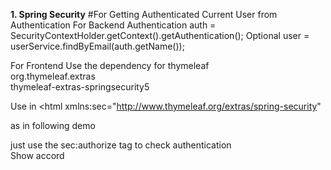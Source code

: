 

**1. Spring Security**
#For Getting Authenticated Current User from Authentication
For Backend
Authentication auth = SecurityContextHolder.getContext().getAuthentication();
Optional<User> user = userService.findByEmail(auth.getName());

For Frontend
Use the dependency for thymeleaf 
<dependency>  
 <groupId>org.thymeleaf.extras</groupId>  
 <artifactId>thymeleaf-extras-springsecurity5</artifactId>  
</dependency>

Use in <html
xmlns:sec="http://www.thymeleaf.org/extras/spring-security"

as in following demo

<html lang="en" xmlns:th="http://www.thymeleaf.org"  
 xmlns:layout="http://www.ultraq.net.nz/thymeleaf/layout"  
 xmlns:sec="http://www.thymeleaf.org/extras/spring-security"  
  layout:decorate="~{views/common/masterlayout}">

just use the sec:authorize tag to check authentication 
<span sec:authorize="isAuthenticated()">  
<a sec:authorize="hasAuthority('ROLE_ADMIN')" > Show accord


<!--stackedit_data:
eyJoaXN0b3J5IjpbLTQzNjk1OTgzOSw5NTgwNjg5OTIsLTE1MT
E2MTYxMDQsMzMxOTA2MzA3LC0yMTM5Mzk2Njg3XX0=
-->